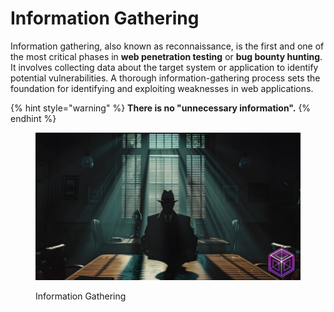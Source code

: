 # Information Gathering

Information gathering, also known as reconnaissance, is the first and one of the most critical phases in **web penetration testing** or **bug bounty hunting**. It involves collecting data about the target system or application to identify potential vulnerabilities. A thorough information-gathering process sets the foundation for identifying and exploiting weaknesses in web applications.

{% hint style="warning" %}
**There is no "unnecessary information".**
{% endhint %}

<figure><img src="../../.gitbook/assets/image (4).png" alt=""><figcaption><p>Information Gathering</p></figcaption></figure>
